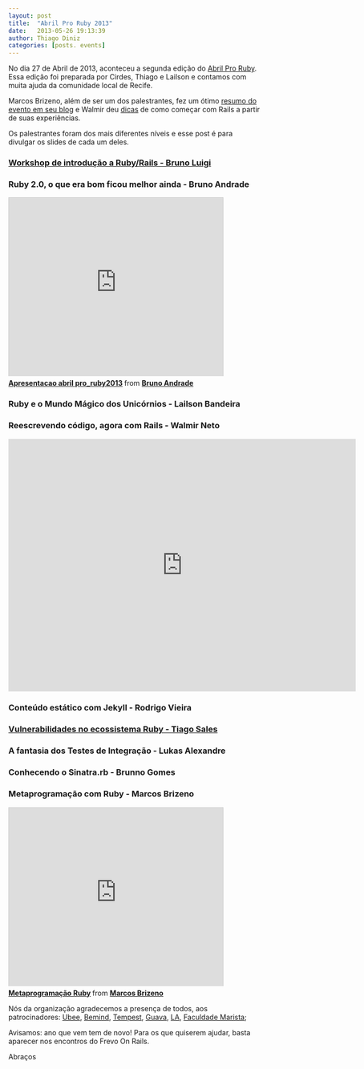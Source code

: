 ```yaml
---
layout: post
title:  "Abril Pro Ruby 2013"
date:   2013-05-26 19:13:39
author: Thiago Diniz
categories: [posts. events]
---
```


No dia 27 de Abril de 2013, aconteceu a segunda edição do [Abril Pro Ruby](http://abrilproruby.com). Essa edição foi preparada por Cirdes, Thiago e Lailson e contamos com muita ajuda da comunidade local de Recife.

Marcos Brizeno, além de ser um dos palestrantes, fez um ótimo [resumo do evento em seu blog](http://brizeno.wordpress.com/2013/04/29/resumao-do-abril-pro-ruby/) e Walmir deu [dicas](http://blog.wfsneto.com.br/2013/04/29/lightning-talk-no-abril-pro-ruby-2013) de como começar com Rails a partir de suas experiências.

Os palestrantes foram dos mais diferentes níveis e esse post é para divulgar os slides de cada um deles.

### [Workshop de introdução a Ruby/Rails - Bruno Luigi](https://www.dropbox.com/s/jscc2kviune8xxq/Apresentacao%20Abril%20por%20Ruby%202013%20.pdf)

### Ruby 2.0, o que era bom ficou melhor ainda - Bruno Andrade
<iframe src="http://www.slideshare.net/slideshow/embed_code/20090544" width="427" height="356" frameborder="0" marginwidth="0" marginheight="0" scrolling="no" style="border:1px solid #CCC;border-width:1px 1px 0;margin-bottom:5px"> </iframe> <div style="margin-bottom:5px"> <strong> <a href="http://www.slideshare.net/bruno77/apresentacao-abril-proruby2013" title="Apresentacao abril pro_ruby2013" target="_blank">Apresentacao abril pro_ruby2013</a> </strong> from <strong><a href="http://www.slideshare.net/bruno77" target="_blank">Bruno Andrade</a></strong> </div>

### Ruby e o Mundo Mágico dos Unicórnios - Lailson Bandeira
<script class="speakerdeck-embed" data-id="891bcb3017f10130081322000a1d8a59" data-ratio="1.33333333333333" src="//speakerdeck.com/assets/embed.js">  </script>

### Reescrevendo código, agora com Rails - Walmir Neto
<iframe src="http://prezi.com/embed/k5wfl-88o0wt/?bgcolor=ffffff&amp;lock_to_path=1&amp;autoplay=0&amp;autohide_ctrls=0&amp;features=undefined&amp;disabled_features=undefined" width="693" height="504" frameBorder="0">   </iframe>

### Conteúdo estático com Jekyll - Rodrigo Vieira
<script class="speakerdeck-embed" data-id="0bb9bcd0884101301b3e123138154c25" data-ratio="1.33333333333333" src="//speakerdeck.com/assets/embed.js">     </script>   

### [Vulnerabilidades no ecossistema Ruby - Tiago Sales](https://www.dropbox.com/s/c9nsfz9k6xhopd8/APRBVulnerabilidades.pdf)

### A fantasia dos Testes de Integração - Lukas Alexandre
<script class="speakerdeck-embed" data-id="3a92cee0a95e013025e72e68962302e1" data-ratio="1.2994923857868" src="//speakerdeck.com/assets/embed.js"></script>

### Conhecendo o Sinatra.rb - Brunno Gomes
<script class="speakerdeck-embed" data-id="270bc20091910130db570eca1c00232d" data-ratio="1.33333333333333" src="//speakerdeck.com/assets/embed.js">     </script>


### Metaprogramação com Ruby - Marcos Brizeno

<iframe src="http://www.slideshare.net/slideshow/embed_code/20096735" width="427" height="356" frameborder="0" marginwidth="0" marginheight="0" scrolling="no" style="border:1px solid #CCC;border-width:1px 1px 0;margin-bottom:5px">    </iframe> <div style="margin-bottom:5px"> <strong> <a href="http://www.slideshare.net/marcosbrizeno/abril-proruby" title="Metaprogramação Ruby" target="_blank">Metaprogramação Ruby</a> </strong> from <strong><a href="http://www.slideshare.net/marcosbrizeno" target="_blank">Marcos Brizeno</a></strong> </div>



Nós da organização agradecemos a presença de todos, aos patrocinadores: [Ubee](http://www.ubee.in/), [Bemind](http://www.bemind.com.br/), [Tempest](http://www.tempest.com.br/), [Guava](guava.com.br), [LA](http://www.lainformatica.com.br/), [Faculdade Marista](http://faculdademarista.com.br/); 

Avisamos: ano que vem tem de novo! Para os que quiserem ajudar, basta aparecer nos encontros do Frevo On Rails.

Abraços

